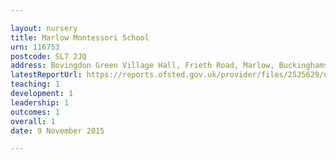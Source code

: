 ```yaml
---

layout: nursery
title: Marlow Montessori School
urn: 116753
postcode: SL7 2JQ
address: Bovingdon Green Village Hall, Frieth Road, Marlow, Buckinghamshire, SL7 2JQ
latestReportUrl: https://reports.ofsted.gov.uk/provider/files/2525629/urn/116753.pdf
teaching: 1
development: 1
leadership: 1
outcomes: 1
overall: 1
date: 9 November 2015

---
```

